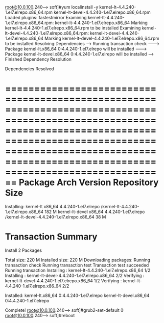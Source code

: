root@10.0.100.240--> soft]#yum  localinstall -y kernel-lt-4.4.240-1.el7.elrepo.x86_64.rpm kernel-lt-devel-4.4.240-1.el7.elrepo.x86_64.rpm
Loaded plugins: fastestmirror
Examining kernel-lt-4.4.240-1.el7.elrepo.x86_64.rpm: kernel-lt-4.4.240-1.el7.elrepo.x86_64
Marking kernel-lt-4.4.240-1.el7.elrepo.x86_64.rpm to be installed
Examining kernel-lt-devel-4.4.240-1.el7.elrepo.x86_64.rpm: kernel-lt-devel-4.4.240-1.el7.elrepo.x86_64
Marking kernel-lt-devel-4.4.240-1.el7.elrepo.x86_64.rpm to be installed
Resolving Dependencies
--> Running transaction check
---> Package kernel-lt.x86_64 0:4.4.240-1.el7.elrepo will be installed
---> Package kernel-lt-devel.x86_64 0:4.4.240-1.el7.elrepo will be installed
--> Finished Dependency Resolution
 
Dependencies Resolved
 
============================================================================================================================================================================================================================================
 Package                                            Arch                                      Version                                                 Repository                                                                       Size
============================================================================================================================================================================================================================================
Installing:
 kernel-lt                                          x86_64                                    4.4.240-1.el7.elrepo                                    /kernel-lt-4.4.240-1.el7.elrepo.x86_64                                          182 M
 kernel-lt-devel                                    x86_64                                    4.4.240-1.el7.elrepo                                    /kernel-lt-devel-4.4.240-1.el7.elrepo.x86_64                                     38 M
 
Transaction Summary
============================================================================================================================================================================================================================================
Install  2 Packages
 
Total size: 220 M
Installed size: 220 M
Downloading packages:
Running transaction check
Running transaction test
Transaction test succeeded
Running transaction
  Installing : kernel-lt-4.4.240-1.el7.elrepo.x86_64                                                                                                                                                                                    1/2 
  Installing : kernel-lt-devel-4.4.240-1.el7.elrepo.x86_64                                                                                                                                                                              2/2 
  Verifying  : kernel-lt-devel-4.4.240-1.el7.elrepo.x86_64                                                                                                                                                                              1/2 
  Verifying  : kernel-lt-4.4.240-1.el7.elrepo.x86_64                                                                                                                                                                                    2/2 
 
Installed:
  kernel-lt.x86_64 0:4.4.240-1.el7.elrepo                                                                           kernel-lt-devel.x86_64 0:4.4.240-1.el7.elrepo                                                                          
 
Complete!
root@10.0.100.240--> soft]#grub2-set-default 0
root@10.0.100.240--> soft]#reboot
